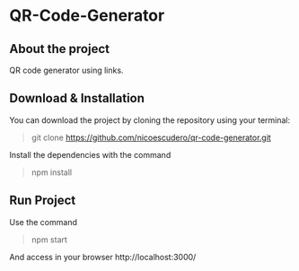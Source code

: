 # QR-Code-Generator

## About the project

QR code generator using links.

## Download & Installation

You can download the project by cloning the repository using your terminal:

>git clone https://github.com/nicoescudero/qr-code-generator.git

Install the dependencies with the command

>npm install
 
## Run Project

Use the command

>npm start

And access in your browser http://localhost:3000/ 